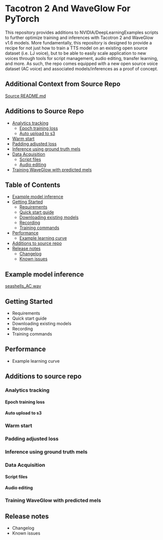 # Tacotron 2 And WaveGlow For PyTorch

This repository provides additions to NVIDIA/DeepLearningExamples scripts to further optimize training and inferences with Tacotron 2 and WaveGlow v1.6 models. More fundamentally, this repository is designed to provide a recipe for not just how to train a TTS model on an existing open source dataset (i.e. LJ voice), but to be able to easily scale application to new voices through tools for script management, audio editing, transfer learning, and more. As such, the repo comes equipped with a new open source voice dataset (AC voice) and associated models/inferences as a proof of concept.

## Additional Context from Source Repo

[Source README.md](https://github.com/acharabin/DeepLearningExamples/blob/master/PyTorch/SpeechSynthesis/Tacotron2/README_original.md)

## Additions to Source Repo

- [Analytics tracking](#analytics-tracking)
   * [Epoch training loss](#epoch-training-loss)
   * [Auto upload to s3](#auto-upload-to-s3)
- [Warm start](#warm-start)
- [Padding adjusted loss](#padding-adjusted-loss)
- [Inference using ground truth mels](#inferece-using-ground-truth-mels)
- [Data Acquisition](#data-aquisition)
   * [Script files](#epoch-training-loss)
   * [Audio editing](#audio-editing)
- [Training WaveGlow with predicted mels](#predicted-mels)

## Table of Contents

- [Example model inference](#example-model-inference)
- [Getting Started](#getting-started)
   * [Requirements](#requirements)
   * [Quick start guide](#quick-start-guide)
   * [Downloading existing models](#downloading-existing-models)
   * [Recording](#recording)
   * [Training commands](#training-commands)
- [Performance](#performance)
   * [Example learning curve](#example-learning-curve)
- [Additions to source repo](#additions-to-source-repo)
- [Release notes](#release-notes)
   * [Changelog](#changelog)
   * [Known issues](#known-issues)

## Example model inference

[seashells_AC.wav](https://github.com/acharabin/DeepLearningExamples/tree/temp/PyTorch/SpeechSynthesis/Tacotron2/audio/seashells_AC.wav)

## Getting Started
   * Requirements
   * Quick start guide
   * Downloading existing models
   * Recording
   * Training commands

## Performance
   * Example learning curve

## Additions to source repo

### Analytics tracking
#### Epoch training loss
#### Auto upload to s3
### Warm start
### Padding adjusted loss
### Inference using ground truth mels
### Data Acquisition
#### Script files
#### Audio editing
### Training WaveGlow with predicted mels

## Release notes
   * Changelog
   * Known issues
